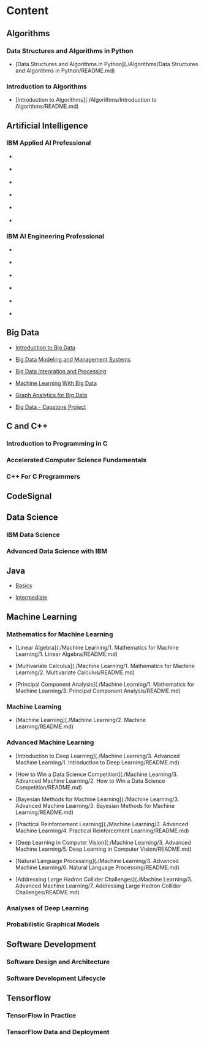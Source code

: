 <h1>Content</h1>



<h2>Algorithms</h2>


<h3>Data Structures and Algorithms in Python</h3>

* [Data Structures and Algorithms in Python](./Algorithms/Data Structures and Algorithms in Python/README.md)

<h3>Introduction to Algorithms</h3>

* [Introduction to Algorithms](./Algorithms/Introduction to Algorithms/README.md)


<h2>Artificial Intelligence</h2>


<h3>IBM Applied AI Professional</h3>

* []()

* []()

* []()

* []()

* []()

* []()

<h3>IBM AI Engineering Professional</h3>

* []()

* []()

* []()

* []()

* []()

* []()


<h2>Big Data</h2>


* [Introduction to Big Data]()


* [Big Data Modeling and Management Systems]()


* [Big Data Integration and Processing]()


* [Machine Learning With Big Data]()


* [Graph Analytics for Big Data]()


* [Big Data - Capstone Project]()





<h2>C and C++</h2>


<h3>Introduction to Programming in C</h3>


<h3>Accelerated Computer Science Fundamentals</h3>


<h3>C++ For C Programmers</h3>




<h2>CodeSignal</h2>




<h2>Data Science</h2>


<h3>IBM Data Science</h3>


<h3>Advanced Data Science with IBM</h3>





<h2>Java</h2>


* [Basics]()

* [Intermediate]()


<h2>Machine Learning</h2>


<h3>Mathematics for Machine Learning</h3>

* [Linear Algebra](./Machine Learning/1. Mathematics for Machine Learning/1. Linear Algebra/README.md)

* [Multivariate Calculus](./Machine Learning/1. Mathematics for Machine Learning/2. Multivariate Calculus/README.md)

* [Principal Component Analysis](./Machine Learning/1. Mathematics for Machine Learning/3. Principal Component Analysis/README.md)

<h3>Machine Learning</h3>

* [Machine Learning](./Machine Learning/2. Machine Learning/README.md)

<h3>Advanced Machine Learning</h3>

* [Introduction to Deep Learning](./Machine Learning/3. Advanced Machine Learning/1. Introduction to Deep Learning/README.md)

* [How to Win a Data Science Competition](./Machine Learning/3. Advanced Machine Learning/2. How to Win a Data Science Competition/README.md)

* [Bayesian Methods for Machine Learning](./Machine Learning/3. Advanced Machine Learning/3. Bayesian Methods for Machine Learning/README.md)

* [Practical Reinforcement Learning](./Machine Learning/3. Advanced Machine Learning/4. Practical Reinforcement Learning/README.md)

* [Deep Learning in Computer Vision](./Machine Learning/3. Advanced Machine Learning/5. Deep Learning in Computer Vision/README.md)

* [Natural Language Processing](./Machine Learning/3. Advanced Machine Learning/6. Natural Language Processing/README.md)

* [Addressing Large Hadron Collider Challenges](./Machine Learning/3. Advanced Machine Learning/7. Addressing Large Hadron Collider Challenges/README.md)

<h3>Analyses of Deep Learning</h3>




<h3>Probabilistic Graphical Models</h3>




<h2>Software Development</h2>


<h3>Software Design and Architecture</h3>


<h3>Software Development Lifecycle</h3>




<h2>Tensorflow</h2>


<h3>TensorFlow in Practice</h3>


<h3>TensorFlow Data and Deployment</h3>
